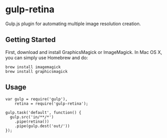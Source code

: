 # gulp-retina

Gulp.js plugin for automating multiple image resolution creation.

## Getting Started

First, download and install GraphicsMagick or ImageMagick. In Mac OS X, you can simply use Homebrew and do:

```
brew install imagemagick
brew install graphicsmagick
```

## Usage

```
var gulp = require('gulp'),
    retina = require('gulp-retina');

gulp.task('default', function() {
  gulp.src('in/**/*')
    .pipe(retina())
    .pipe(gulp.dest('out/'))
});
```

